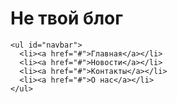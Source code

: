 # Не твой блог
<!DOCTYPE html>
<html>
  <head>
    <meta charset="utf-8">
    <title>лето</title>
    <style>
      #navbar {
        margin: 0;
        padding: 0;
        list-style-type: none;
        border-radius: 15px 15px;
        width: 700px;
        text-align: center;
        background-color: #4C002F;
      }
      #navbar li {display: inline;}
      #navbar a {
        color: #85002F;
        padding: 5px 15px;
        text-decoration: none;
        font-weight: bold;
        display: inline-block;
        width: 100px;
      }
      #navbar a:hover {
        border-radius: 15px 15px;
        background-color: #85002F;
      }
    </style>
  </head>
 
  <body>
  
    <ul id="navbar">
      <li><a href="#">Главная</a></li>
      <li><a href="#">Новости</a></li>
      <li><a href="#">Контакты</a></li>
      <li><a href="#">О нас</a></li>
    </ul>
 
  </body>
</html>







